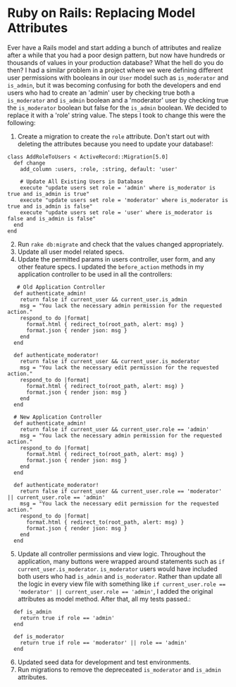 # Ruby on Rails: Replacing Model Attributes
Ever have a Rails model and start adding a bunch of attributes and realize after a while that you had a poor design pattern, but now have hundreds or thousands of values in your production database? What the hell do you do then?
I had a similar problem in a project where we were defining different user permissions with booleans in our ```User``` model such as `is_moderator` and `is_admin`, but it was becoming confusing for both the developers and end users who had to create an 'admin' user by checking true both a `is_moderator` and `is_admin` boolean and a 'moderator' user by checking true the `is_moderator` boolean but false for the `is_admin` boolean. We decided to replace it with a 'role' string value. The steps I took to change this were the following:
1. Create a migration to create the `role` attribute. Don't start out with deleting the attributes because you need to update your database!:
```
class AddRoleToUsers < ActiveRecord::Migration[5.0]
  def change
    add_column :users, :role, :string, default: 'user'

    # Update All Existing Users in Database
    execute "update users set role = 'admin' where is_moderator is true and is_admin is true"
    execute "update users set role = 'moderator' where is_moderator is true and is_admin is false"
    execute "update users set role = 'user' where is_moderator is false and is_admin is false"
  end
end
```
2. Run ```rake db:migrate``` and check that the values changed appropriately.
3. Update all user model related specs.
4. Update the permitted params in users controller, user form, and any other feature specs. I updated the ```before_action``` methods in my application controller to be used in all the controllers:

```
   # Old Application Controller
  def authenticate_admin!
    return false if current_user && current_user.is_admin
    msg = "You lack the necessary admin permission for the requested action."
    respond_to do |format|
      format.html { redirect_to(root_path, alert: msg) }
      format.json { render json: msg }
    end
  end

  def authenticate_moderator!
    return false if current_user && current_user.is_moderator
    msg = "You lack the necessary edit permission for the requested action."
    respond_to do |format|
      format.html { redirect_to(root_path, alert: msg) }
      format.json { render json: msg }
    end
  end

  # New Application Controller
  def authenticate_admin!
    return false if current_user && current_user.role == 'admin'
    msg = "You lack the necessary admin permission for the requested action."
    respond_to do |format|
      format.html { redirect_to(root_path, alert: msg) }
      format.json { render json: msg }
    end
  end

  def authenticate_moderator!
    return false if current_user && current_user.role == 'moderator' || current_user.role == 'admin'
    msg = "You lack the necessary edit permission for the requested action."
    respond_to do |format|
      format.html { redirect_to(root_path, alert: msg) }
      format.json { render json: msg }
    end
  end
```
5. Update all controller permissions and view logic. Throughout the application, many buttons were wrapped around statements such as `if current_user.is_moderator`. `is_moderator` users would have included both users who had `is_admin` and `is_moderator`. Rather than update all the logic in every view file with something like `if current_user.role == 'moderator' || current_user.role == 'admin'`, I added the original attributes as model method. After that, all my tests passed.:
```
  def is_admin
    return true if role == 'admin'
  end

  def is_moderator
    return true if role == 'moderator' || role == 'admin'
  end
```
6. Updated seed data for development and test environments.
7. Run migrations to remove the depreceated `is_moderator` and `is_admin` attributes.

